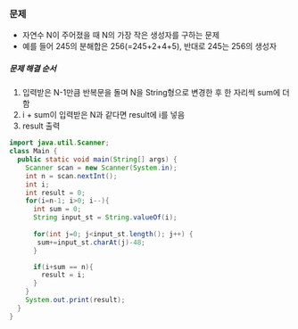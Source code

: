 ### 문제
* 자연수 N이 주어졌을 때 N의 가장 작은 생성자를 구하는 문제
* 예를 들어 245의 분해합은 256(=245+2+4+5), 반대로 245는 256의 생성자

##### 문제 해결 순서
1. 입력받은 N-1만큼 반복문을 돌며 N을 String형으로 변경한 후 한 자리씩 sum에 더함
2. i + sum이 입력받은 N과 같다면 result에 i를 넣음
3. result 출력

```java
import java.util.Scanner;
class Main {
  public static void main(String[] args) {
    Scanner scan = new Scanner(System.in);
    int n = scan.nextInt();
    int i;
    int result = 0;
    for(i=n-1; i>0; i--){
      int sum = 0;
      String input_st = String.valueOf(i);
    	  
      for(int j=0; j<input_st.length(); j++) {
       sum+=input_st.charAt(j)-48;
      }

      if(i+sum == n){
        result = i;
      }
    }
    System.out.print(result);
  }
}
```
